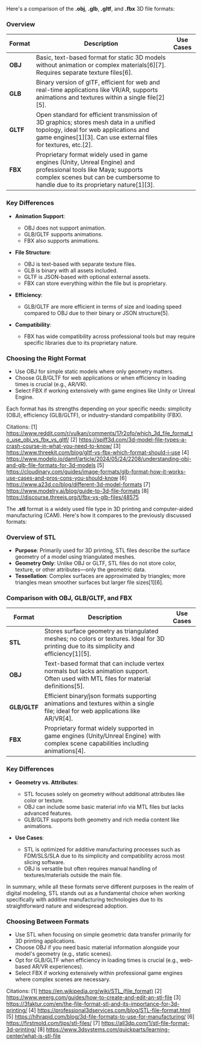 Here's a comparison of the **.obj**, **.glb**, **.gltf**, and **.fbx** 3D file formats:

### Overview

| Format   | Description                                                                                                                                                                                          | Use Cases |
| -------- | ---------------------------------------------------------------------------------------------------------------------------------------------------------------------------------------------------- | --------- |
| **OBJ**  | Basic, text-based format for static 3D models without animation or complex materials[6][7]. Requires separate texture files[6].                                                                      |
| **GLB**  | Binary version of glTF, efficient for web and real-time applications like VR/AR, supports animations and textures within a single file[2][5].                                                        |
| **GLTF** | Open standard for efficient transmission of 3D graphics; stores mesh data in a unified topology, ideal for web applications and game engines[1][3]. Can use external files for textures, etc.[2].    |
| **FBX**  | Proprietary format widely used in game engines (Unity, Unreal Engine) and professional tools like Maya; supports complex scenes but can be cumbersome to handle due to its proprietary nature[1][3]. |

### Key Differences

- **Animation Support**:

  - OBJ does not support animation.
  - GLB/GLTF supports animations.
  - FBX also supports animations.

- **File Structure**:

  - OBJ is text-based with separate texture files.
  - GLB is binary with all assets included.
  - GLTF is JSON-based with optional external assets.
  - FBX can store everything within the file but is proprietary.

- **Efficiency**:
  - GLB/GLTF are more efficient in terms of size and loading speed compared to OBJ due to their binary or JSON structure[5].
- **Compatibility**:
  - FBX has wide compatibility across professional tools but may require specific libraries due to its proprietary nature.

### Choosing the Right Format

- Use OBJ for simple static models where only geometry matters.
- Choose GLB/GLTF for web applications or when efficiency in loading times is crucial (e.g., AR/VR).
- Select FBX if working extensively with game engines like Unity or Unreal Engine.

Each format has its strengths depending on your specific needs: simplicity (OBJ), efficiency (GLB/GLTF), or industry-standard
compatibility (FBX).

Citations: [1] https://www.reddit.com/r/vulkan/comments/17r2ofo/which_3d_file_format_to_use_obj_vs_fbx_vs_gltf/ [2]
https://spiff3d.com/3d-model-file-types-a-crash-course-in-what-you-need-to-know/ [3]
https://www.threekit.com/blog/gltf-vs-fbx-which-format-should-i-use [4]
https://www.modelo.io/damf/article/2024/05/24/2208/understanding-obj-and-glb-file-formats-for-3d-models [5]
https://cloudinary.com/guides/image-formats/glb-format-how-it-works-use-cases-and-pros-cons-you-should-know [6]
https://www.a23d.co/blog/different-3d-model-formats [7] https://www.modelry.ai/blog/guide-to-3d-file-formats [8]
https://discourse.threejs.org/t/fbx-vs-glb-files/48575

The **.stl** format is a widely used file type in 3D printing and computer-aided manufacturing (CAM). Here's how it compares
to the previously discussed formats:

### Overview of STL

- **Purpose**: Primarily used for 3D printing, STL files describe the surface geometry of a model using triangulated meshes.
- **Geometry Only**: Unlike OBJ or GLTF, STL files do not store color, texture, or other attributes—only the geometric data.
- **Tessellation**: Complex surfaces are approximated by triangles; more triangles mean smoother surfaces but larger file
  sizes[1][6].

### Comparison with OBJ, GLB/GLTF, and FBX

| Format       | Description                                                                                                                              | Use Cases |
| ------------ | ---------------------------------------------------------------------------------------------------------------------------------------- | --------- |
| **STL**      | Stores surface geometry as triangulated meshes; no colors or textures. Ideal for 3D printing due to its simplicity and efficiency[1][5]. |
| **OBJ**      | Text-based format that can include vertex normals but lacks animation support. Often used with MTL files for material definitions[5].    |
| **GLB/GLTF** | Efficient binary/json formats supporting animations and textures within a single file; ideal for web applications like AR/VR[4].         |
| **FBX**      | Proprietary format widely supported in game engines (Unity/Unreal Engine) with complex scene capabilities including animations[4].       |

### Key Differences

- **Geometry vs. Attributes**:

  - STL focuses solely on geometry without additional attributes like color or texture.
  - OBJ can include some basic material info via MTL files but lacks advanced features.
  - GLB/GLTF supports both geometry and rich media content like animations.

- **Use Cases**:
  - STL is optimized for additive manufacturing processes such as FDM/SLS/SLA due to its simplicity and compatibility across
    most slicing software.
  - OBJ is versatile but often requires manual handling of textures/materials outside the main file.

In summary, while all these formats serve different purposes in the realm of digital modeling, STL stands out as a
fundamental choice when working specifically with additive manufacturing technologies due to its straightforward nature and
widespread adoption.

### Choosing Between Formats

- Use STL when focusing on simple geometric data transfer primarily for 3D printing applications.
- Choose OBJ if you need basic material information alongside your model's geometry (e.g., static scenes).
- Opt for GLB/GLTF when efficiency in loading times is crucial (e.g., web-based AR/VR experiences).
- Select FBX if working extensively within professional game engines where complex scenes are necessary.

Citations: [1] https://en.wikipedia.org/wiki/STL_(file_format) [2]
https://www.weerg.com/guides/how-to-create-and-edit-an-stl-file [3]
https://3faktur.com/en/the-file-format-stl-and-its-importance-for-3d-printing/ [4]
https://professional3dservices.com/blog/STL-file-format.html [5]
https://hlhrapid.com/blog/3d-file-formats-to-use-for-manufacturing/ [6] https://firstmold.com/tips/stl-files/ [7]
https://all3dp.com/1/stl-file-format-3d-printing/ [8] https://www.3dsystems.com/quickparts/learning-center/what-is-stl-file
